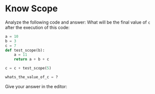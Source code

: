 # Know Scope

Analyze the following code and answer:
What will be the final value of `c` after the execution of this code:

```python
a = 10
b = 3
c = 7
def test_scope(b):
    a = 11
    return a + b + c

c = c + test_scope(5)

whats_the_value_of_c = ?
```

Give your answer in the editor:
